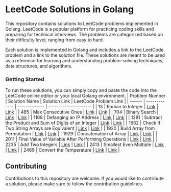 # LeetCode Solutions in Golang

This repository contains solutions to LeetCode problems implemented in Golang. LeetCode is a popular platform for practicing coding skills and preparing for technical interviews. The problems are categorized based on their difficulty level, ranging from easy to hard.

Each solution is implemented in Golang and includes a link to the LeetCode problem and a link to the solution file. These solutions are meant to be used as a reference for learning and understanding problem-solving techniques, data structures, and algorithms.

### Getting Started

To run these solutions, you can simply copy and paste the code into the LeetCode online editor or your local Golang environment.
| Problem Number | Solution Name | Solution Link | LeetCode Problem Link |
| ------ | ------------- | ------------- | --------------------- |
| 13 | Roman to Integer | [Link](https://github.com/YuryFilipovich/golang_leetcode/blob/master/solutions/13_roman_to_integer.go) | [Link](https://leetcode.com/problems/roman-to-integer/) |
| 485 | Max Consecutive Ones | [Link](https://github.com/YuryFilipovich/golang_leetcode/blob/master/solutions/485_max_consecutive_ones.go) | [Link](https://leetcode.com/problems/max-consecutive-ones/) |
| 704 | Binary Search | [Link](https://github.com/YuryFilipovich/golang_leetcode/blob/master/solutions/704_binary_search.go) | [Link](https://leetcode.com/problems/binary-search/) |
| 1108 | Defanging an IP Address | [Link](https://github.com/YuryFilipovich/golang_leetcode/blob/master/solutions/1108_defanging_an_ip_address.go) | [Link](https://leetcode.com/problems/defanging-an-ip-address/) |
| 1281 | Subtract the Product and Sum of Digits of an Integer | [Link](https://github.com/YuryFilipovich/golang_leetcode/blob/master/solutions/1281_subtract_the_product_and_sum_of_digits_of_an_integer.go) | [Link](https://leetcode.com/problems/subtract-the-product-and-sum-of-digits-of-an-integer/) |
| 1662 | Check If Two String Arrays are Equivalent | [Link](https://github.com/YuryFilipovich/golang_leetcode/blob/master/solutions/1662_check_if_two_strings_are_equivalent.go) | [Link](https://leetcode.com/problems/check-if-two-string-arrays-are-equivalent/) |
| 1920 | Build Array from Permutation | [Link](https://github.com/YuryFilipovich/golang_leetcode/blob/master/solutions/1920_build_array_from_permutation.go) | [Link](https://leetcode.com/problems/build-array-from-permutation/) |
| 1929 | Concatenation of Array | [Link](https://github.com/YuryFilipovich/golang_leetcode/blob/master/solutions/1929_concatenation_of_array.go) | [Link](https://leetcode.com/problems/concatenation-of-array/) |
| 2011 | Final Value of Variable After Performing Operations | [Link](https://github.com/YuryFilipovich/golang_leetcode/blob/master/solutions/2011_final_value_of_variable_after_perfoming_operations.go) | [Link](https://leetcode.com/problems/final-value-of-variable-after-performing-operations/) |
| 2235 | Add Two Integers | [Link](https://github.com/YuryFilipovich/golang_leetcode/blob/master/solutions/2235_add_two_integers.go) | [Link](https://leetcode.com/problems/add-two-integers/) |
| 2413 | Smallest Even Multiple | [Link](https://github.com/YuryFilipovich/golang_leetcode/blob/master/solutions/2413_smallest_even_multiple.go) | [Link](https://leetcode.com/problems/smallest-even-multiple/) |
| 2469 | Convert the Temperature | [Link](https://github.com/YuryFilipovich/golang_leetcode/blob/master/solutions/2469_convert_the_temperature.go) | [Link](https://leetcode.com/problems/convert-the-temperature/) |

## Contributing
Contributions to this repository are welcome. If you would like to contribute a solution, please make sure to follow the contribution guidelines.